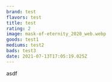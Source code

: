 ```yaml
---
brand: test
flavors: test
title: test
rating: 2
image: mask-of-eternity_2020_web.webp
goods: test1
mediums: test2
bads: test3
date: 2021-07-13T17:05:19.025Z
---
```

asdf